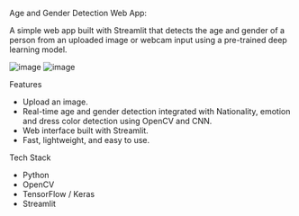 Age and Gender Detection Web App:

A simple web app built with Streamlit that detects the age and gender of a person from an uploaded image or webcam input using a pre-trained deep learning model.

![image](https://github.com/user-attachments/assets/4a1990da-676a-4b61-a50c-264debc7ec18)
![image](https://github.com/user-attachments/assets/cdeefaa9-0d16-4308-b07f-1ca28d3a6193)


 Features

- Upload an image.
- Real-time age and gender detection integrated with Nationality, emotion and dress color detection using OpenCV and CNN.
- Web interface built with Streamlit.
- Fast, lightweight, and easy to use.

 Tech Stack

- Python
- OpenCV
- TensorFlow / Keras
- Streamlit



